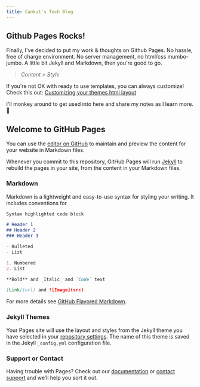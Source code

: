 ```yaml
---
title: Cankut's Tech Blog
---
```


## Github Pages Rocks!

Finally, I've decided to put my work & thoughts on Github Pages.  No hassle, free of charge environment. No server management, no html/css mumbo-jumbo. A little bit Jekyll and Markdown, then you're good to go. 

> *Content > Style*


If you're not OK with ready to use templates, you can always customize! Check this out: [Customizing your themes html layout](https://help.github.com/en/github/working-with-github-pages/adding-a-theme-to-your-github-pages-site-using-jekyll#customizing-your-themes-html-layout)

I'll monkey around to get used into here and share my notes as I learn more. :tada:


## Welcome to GitHub Pages

You can use the [editor on GitHub](https://github.com/cankut/cankut.github.io/edit/master/index.md) to maintain and preview the content for your website in Markdown files.

Whenever you commit to this repository, GitHub Pages will run [Jekyll](https://jekyllrb.com/) to rebuild the pages in your site, from the content in your Markdown files.

### Markdown

Markdown is a lightweight and easy-to-use syntax for styling your writing. It includes conventions for

```markdown
Syntax highlighted code block

# Header 1
## Header 2
### Header 3

- Bulleted
- List

1. Numbered
2. List

**Bold** and _Italic_ and `Code` text

[Link](url) and ![Image](src)
```

For more details see [GitHub Flavored Markdown](https://guides.github.com/features/mastering-markdown/).

### Jekyll Themes

Your Pages site will use the layout and styles from the Jekyll theme you have selected in your [repository settings](https://github.com/cankut/cankut.github.io/settings). The name of this theme is saved in the Jekyll `_config.yml` configuration file.

### Support or Contact

Having trouble with Pages? Check out our [documentation](https://help.github.com/categories/github-pages-basics/) or [contact support](https://github.com/contact) and we’ll help you sort it out.
